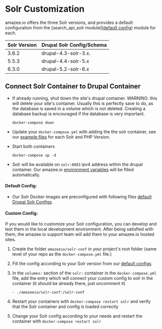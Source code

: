 # Solr Customization

amazee.io offers the three Solr versions, and provides a default configuration from the [search\_api\_solr module]([default config](https://github.com/amazeeio/docker/blob/master/solr/)) module for each.

| Solr Version | Drupal Solr Config/Schema |
| -- | -- |
| 3.6.2 | drupal-4.3-solr-3.x. |
| 5.5.3 | drupal-4.4-solr-5.x |
| 6.3.0 | drupal-5.2-solr-6.x |

## Connect Solr Container to Drupal Container

* If already running, shut down the site's drupal container. WARNING: this will delete your site's container. Usually this is perfectly save to do, as the database is saved in a volume which is not deleted. Creating a database backup is encouraged if the database is very important.

  `docker-compose down`

* Update your `docker-compose.yml` with adding the the solr container, see our [example files](https://github.com/amazeeio/docker/) for each Solr and PHP Version.

* Start both containers

  `docker-compose up -d`

* Solr will be available on `solr:8983` ipv4 address within the drupal container. Our amazee.io [environment variables](./environment_variables.html) will be filled automatically.

#### Default Config:

* Our Solr Docker images are preconfigured with following files [default Drupal Solr Configs](https://github.com/amazeeio/docker/tree/master/solr).

#### Custom Config:

If you would like to customize your Solr configuration, you can develop and test them in the local development environment. After being satisfied with them, the amazee.io support team will add them to your amazee.io hosted sites.

1. Create the folder `amazeeio/solr-conf` in your project's root folder (same level of your repo as the `docker-compose.yml` file.)
2. Fill the config according to your Solr version from our [default configs](https://github.com/amazeeio/docker/tree/master/solr/)
3. In the `volumes:` section of the `solr:` container in the `docker-compose.yml` file, add the entry which will connect your custom config to solr in the container (it should be already there, just uncomment it)

      `- ./amazeeio/solr-conf:/solr-conf`

4. Restart your containers with `docker-compose restart solr` and verify that the Solr container and config is loaded correctly
5. Change your Solr config according to your needs and restart the container with `docker-compose restart solr`

